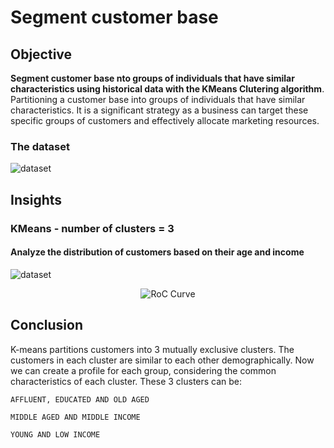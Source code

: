 # Segment customer base
## Objective
__Segment customer base nto groups of individuals that have similar characteristics using historical data with the KMeans Clutering algorithm__. Partitioning a customer base into groups of individuals that have similar characteristics. It is a significant strategy as a business can target these specific groups of customers and effectively allocate marketing resources.

### The dataset

<p align="left">
  <img src="https://imgur.com/jheUzPO.png" alt="dataset" />
</p>

## Insights
### KMeans - number of clusters  = 3
#### Analyze the distribution of customers based on their age and income
<p align="left">
  <img src="https://imgur.com/0viybuz.png" alt="dataset" />
</p>

<p align="center">
  <img src="https://imgur.com/il3r4d5.png" alt="RoC Curve" />
</p>

## Conclusion

K-means partitions customers into 3 mutually exclusive clusters.
The customers in each cluster are similar to each other demographically. Now we can create a profile for each group, considering the common characteristics of each cluster.
These 3 clusters can be:

	AFFLUENT, EDUCATED AND OLD AGED
	
	MIDDLE AGED AND MIDDLE INCOME
	
	YOUNG AND LOW INCOME
 

